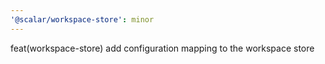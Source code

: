 ```yaml
---
'@scalar/workspace-store': minor
---
```


feat(workspace-store) add configuration mapping to the workspace store
